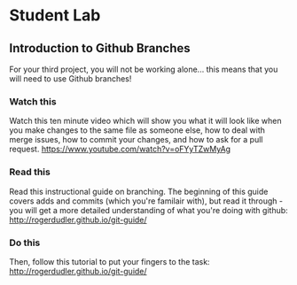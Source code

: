# Student Lab

## Introduction to Github Branches  

For your third project, you will not be working alone... this means that you will need to use Github branches! 

### Watch this

Watch this ten minute video which will show you what it will look like when you make changes to the same file as someone else, how to deal with merge issues, how to commit your changes, and how to ask for a pull request.
https://www.youtube.com/watch?v=oFYyTZwMyAg

### Read this

Read this instructional guide on branching. The beginning of this guide covers adds and commits (which you're familair with), but read it through - you will get a more detailed understanding of what you're doing with github:
http://rogerdudler.github.io/git-guide/

### Do this

Then, follow this tutorial to put your fingers to the task:
http://rogerdudler.github.io/git-guide/
